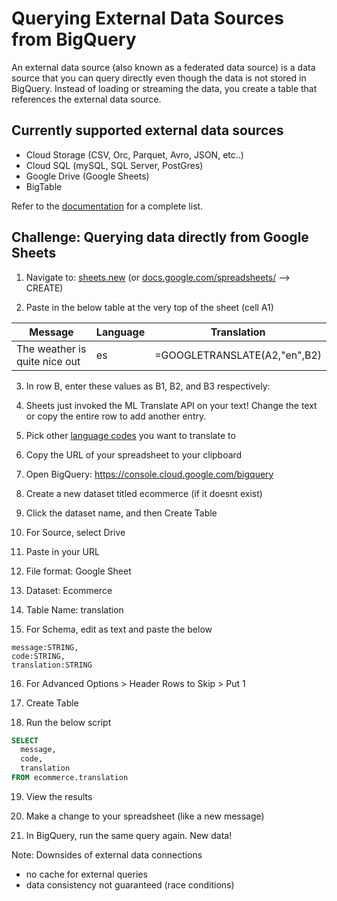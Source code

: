 # Querying External Data Sources from BigQuery

An external data source (also known as a federated data source) is a data source that you can query directly even though the data is not stored in BigQuery. Instead of loading or streaming the data, you create a table that references the external data source.

## Currently supported external data sources
- Cloud Storage (CSV, Orc, Parquet, Avro, JSON, etc..)
- Cloud SQL (mySQL, SQL Server, PostGres)
- Google Drive (Google Sheets)
- BigTable 

Refer to the [documentation](https://cloud.google.com/bigquery/external-data-sources) for a complete list.

## Challenge: Querying data directly from Google Sheets

1. Navigate to: [sheets.new](sheets.new) (or [docs.google.com/spreadsheets/](docs.google.com/spreadsheets/) --> CREATE)

2. Paste in the below table at the very top of the sheet (cell A1)

| Message     | Language    | Translation |
| ----------- | ----------- | ----------- |
| The weather is quite nice out | es | =GOOGLETRANSLATE(A2,"en",B2)

3. In row B, enter these values as B1, B2, and B3 respectively:

4. Sheets just invoked the ML Translate API on your text! Change the text or copy the entire row to add another entry.

5. Pick other [language codes](https://en.wikipedia.org/wiki/List_of_ISO_639-1_codes) you want to translate to

6. Copy the URL of your spreadsheet to your clipboard

7. Open BigQuery: https://console.cloud.google.com/bigquery

8. Create a new dataset titled ecommerce (if it doesnt exist)

9. Click the dataset name, and then Create Table

10. For Source, select Drive

11. Paste in your URL

12. File format: Google Sheet

13. Dataset: Ecommerce

14. Table Name: translation

15. For Schema, edit as text and paste the below

```
message:STRING,
code:STRING,
translation:STRING
```

16. For Advanced Options > Header Rows to Skip > Put 1

17. Create Table 

18. Run the below script

```sql
SELECT 
  message,
  code,
  translation
FROM ecommerce.translation
```

19. View the results

20. Make a change to your spreadsheet (like a new message)

21. In BigQuery, run the same query again. New data!

Note: Downsides of external data connections
- no cache for external queries
- data consistency not guaranteed (race conditions)








